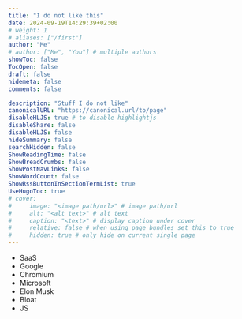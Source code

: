```yaml
---
title: "I do not like this"
date: 2024-09-19T14:29:39+02:00
# weight: 1
# aliases: ["/first"]
author: "Me"
# author: ["Me", "You"] # multiple authors
showToc: false
TocOpen: false
draft: false
hidemeta: false
comments: false

description: "Stuff I do not like"
canonicalURL: "https://canonical.url/to/page"
disableHLJS: true # to disable highlightjs
disableShare: false
disableHLJS: false
hideSummary: false
searchHidden: false
ShowReadingTime: false
ShowBreadCrumbs: false
ShowPostNavLinks: false
ShowWordCount: false
ShowRssButtonInSectionTermList: true
UseHugoToc: true
# cover:
#     image: "<image path/url>" # image path/url
#     alt: "<alt text>" # alt text
#     caption: "<text>" # display caption under cover
#     relative: false # when using page bundles set this to true
#     hidden: true # only hide on current single page
---
```


- SaaS
- Google
- Chromium
- Microsoft
- Elon Musk
- Bloat
- JS
